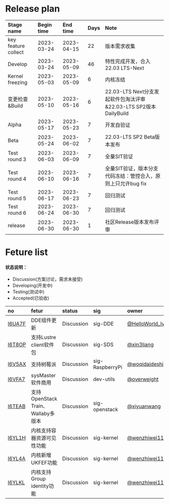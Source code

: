 # Release plan
|Stage name|Begin time|End time|Days|Note|
|:----------|:---------|:-------|:---------|:-------|
|key feature collect|2023-03-24|2023-04-15|22|版本需求收集|
|Develop|2023-03-24|2023-05-09|46|特性完成开发，合入22.03 LTS-Next|
|Kernel freezing|2023-05-03|2023-05-09|6|内核冻结|
|变更检查&Build|2023-05-10|2023-05-16|6|22.03-LTS Next分支发起软件包淘汰评审&22.03-LTS SP2版本DailyBuild|
|Alpha|2023-05-17|2023-05-23|7|开发自验证|
|Beta|2023-05-24|2023-06-02|7|22.03-LTS SP2 Beta版本发布|
|Test round 3|2023-06-03|2023-06-09|7|全量SIT验证|
|Test round 4|2023-06-10|2023-06-16|7|全量SIT验证，版本分支代码冻结：管控合入，原则上只允许bug fix|
|Test round 5|2023-06-17|2023-06-23|7|回归测试|
|Test round 6|2023-06-24|2023-06-30|7|回归测试|
|release|2023-06-30|2023-06-30|1|社区Release版本发布评审|

# Feture list
#### 状态说明：
- Discussion(方案讨论，需求未接受)
- Developing(开发中)
- Testing(测试中)
- Accepted(已验收)

|no|fetur|status|sig|owner|
|:----|:---|:---|:--|:----|
|[I6UA7F](https://gitee.com/openeuler/release-management/issues/I6UA7F)|DDE组件更新|Discussion|sig-DDE|[@HelloWorld_lvcongqing](https://gitee.com/HelloWorld_lvcongqing/)|
| [I6T8OP](https://gitee.com/openeuler/release-management/issues/I6T8OP) | 支持Lustre client软件包 | Discussion | sig-SDS | [@xin3liang](https://gitee.com/xin3liang) |
|[I6V5AX](https://gitee.com/openeuler/release-management/issues/I6V5AX)|支持树莓派|Discussion|sig-RaspberryPi|[@woqidaideshi](https://gitee.com/woqidaideshi/)|
|[I6VFA7](https://gitee.com/openeuler/release-management/issues/I6VFA7)|sysMaster软件商用|Discussion|dev-utils|[@overweight](https://gitee.com/overweight/)|
|[I6TEAB](https://gitee.com/openeuler/release-management/issues/I6TEAB)|支持OpenStack Train、Wallaby多版本|Discussion|sig-openstack|[@xiyuanwang](https://gitee.com/xiyuanwang/)|
|[I6YL1H](https://gitee.com/openeuler/release-management/issues/I6YL1H)|内核支持容器资源可见性功能|Discussion|sig-kernel|[@wenzhiwei11](https://gitee.com/wenzhiwei11/)|
|[I6YL4A](https://gitee.com/openeuler/release-management/issues/I6YL4A)|内核新增UKFEF功能|Discussion|sig-kernel|[@wenzhiwei11](https://gitee.com/wenzhiwei11/)|
|[I6YLKL](https://gitee.com/openeuler/release-management/issues/I6YLKL)|内核支持Group identity功能|Discussion|sig-kernel|[@wenzhiwei11](https://gitee.com/wenzhiwei11/)|
